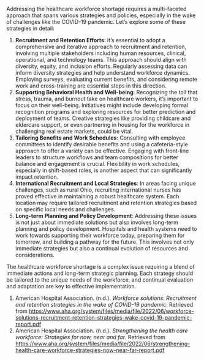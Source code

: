 Addressing the healthcare workforce shortage requires a multi-faceted approach that spans various strategies and policies, especially in the wake of challenges like the COVID-19 pandemic. Let’s explore some of these strategies in detail:

1. **Recruitment and Retention Efforts**: It’s essential to adopt a comprehensive and iterative approach to recruitment and retention, involving multiple stakeholders including human resources, clinical, operational, and technology teams. This approach should align with diversity, equity, and inclusion efforts. Regularly assessing data can inform diversity strategies and help understand workforce dynamics. Employing surveys, evaluating current benefits, and considering remote work and cross-training are essential steps in this direction.
2. **Supporting Behavioral Health and Well-being**: Recognizing the toll that stress, trauma, and burnout take on healthcare workers, it’s important to focus on their well-being. Initiatives might include developing formal recognition programs and exploring resources for better prediction and deployment of teams. Creative strategies like providing childcare and eldercare support, or even partnering in housing for the workforce in challenging real estate markets, could be vital.
3. **Tailoring Benefits and Work Schedules**: Consulting with employee committees to identify desirable benefits and using a cafeteria-style approach to offer a variety can be effective. Engaging with front-line leaders to structure workflows and team compositions for better balance and engagement is crucial. Flexibility in work schedules, especially in shift-based roles, is another aspect that can significantly impact retention.
4. **International Recruitment and Local Strategies**: In areas facing unique challenges, such as rural Ohio, recruiting international nurses has proved effective in maintaining a robust healthcare system. Each location may require tailored recruitment and retention strategies based on specific local needs and challenges.
5. **Long-term Planning and Policy Development**: Addressing these issues is not just about immediate solutions but also involves long-term planning and policy development. Hospitals and health systems need to work towards supporting their workforce today, preparing them for tomorrow, and building a pathway for the future. This involves not only immediate strategies but also a continual evolution of resources and considerations.

The healthcare workforce shortage is a complex issue requiring a blend of immediate actions and long-term strategic planning. Each strategy should be tailored to the unique needs of the workforce, and continual evaluation and adaptation are key to effective implementation.

1. American Hospital Association. (n.d.). *Workforce solutions: Recruitment and retention strategies in the wake of COVID-19 pandemic*. Retrieved from https://www.aha.org/system/files/media/file/2022/06/workforce-solutions-recruitment-retention-strategies-wake-covid-19-pandemic-report.pdf
2. American Hospital Association. (n.d.). *Strengthening the health care workforce: Strategies for now, near and far*. Retrieved from https://www.aha.org/system/files/media/file/2022/06/strengthening-health-care-workforce-strategies-now-near-far-report.pdf